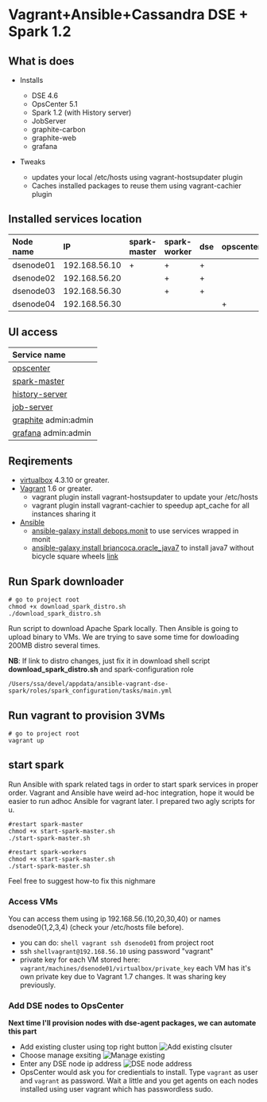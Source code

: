 # Vagrant+Ansible+Cassandra DSE + Spark 1.2

## What is does
* Installs 
    * DSE 4.6
    * OpsCenter 5.1
    * Spark 1.2 (with History server)
    * JobServer
    * graphite-carbon                 
    * graphite-web
    * grafana

* Tweaks
    * updates your local /etc/hosts using vagrant-hostsupdater plugin
    * Caches installed packages to reuse them using vagrant-cachier plugin

## Installed services location
| Node name      | IP              |spark-master  |spark-worker  | dse  | opscenter|HistoryServer|JobServer    |
|:---------------|:----------------|:-------------|:-------------|:-----|:---------|:------------|:------------|
| dsenode01      | 192.168.56.10   | +            | +            |  +   |          |             |             |
| dsenode02      | 192.168.56.20   |              | +            |  +   |          | +           | +           |
| dsenode03      | 192.168.56.30   |              | +            |  +   |          |             |             |
| dsenode04      | 192.168.56.30   |              |              |      | +        |             |             |

## UI access
|Service name| 
|:-----------| 
| [opscenter](http://dsenode04:8888/)|
| [spark-master](http://dsenode01:18080/)|
| [history-server](http://dsenode02:18080/)|
| [job-server](http://dsenode02:8090/)|
| [graphite](http://dsenode03) admin:admin |
| [grafana](http://dsenode03:3000) admin:admin|

## Reqirements
* [virtualbox](https://www.virtualbox.org/) 4.3.10 or greater.
* [Vagrant](https://www.vagrantup.com/) 1.6 or greater.
    * vagrant plugin install vagrant-hostsupdater to update your /etc/hosts
    * vagrant plugin install vagrant-cachier to speedup apt_cache for all instances sharing it
* [Ansible](http://docs.ansible.com/intro_installation.html#latest-releases-via-homebrew-mac-osx)  
    * [ansible-galaxy install debops.monit](https://github.com/debops/ansible-monit) to use services wrapped in monit
    * [ansible-galaxy install briancoca.oracle_java7](https://galaxy.ansible.com/list#/roles/628) to install java7 without bicycle square wheels [link](https://groups.google.com/forum/#!msg/ansible-project/G84khLtAuQo/5shDJMPOjYYJ)
## Run Spark downloader
```shell
# go to project root
chmod +x download_spark_distro.sh
./download_spark_distro.sh
```
Run script to download Apache Spark locally. Then Ansible is going to upload binary to VMs. We are trying to save some time for dowloading 200MB distro several times.

**NB**: If link to distro changes, just fix it in download shell script **download_spark_distro.sh** and spark-configuration role
```
/Users/ssa/devel/appdata/ansible-vagrant-dse-spark/roles/spark_configuration/tasks/main.yml
```

## Run vagrant to provision 3VMs
```shell
# go to project root
vagrant up
```
## start spark
Run Ansible with spark related tags in order to start spark services in proper order. Vagrant and Ansible have weird ad-hoc integration, 
hope it would be easier to run adhoc Ansible for vagrant later. I prepared two agly scripts for u.
```shell
#restart spark-master 
chmod +x start-spark-master.sh
./start-spark-master.sh

#restart spark-workers 
chmod +x start-spark-master.sh
./start-spark-master.sh
```
Feel free to suggest how-to fix this nighmare

### Access VMs
You can access them using ip 192.168.56.(10,20,30,40) or names dsenode0(1,2,3,4) (check your /etc/hosts file before).
* you can do: ```shell vagrant ssh dsenode01``` from project root
* ssh ```shellvagrant@192.168.56.10``` using password "vagrant"
* private key for each VM stored here: ```vagrant/machines/dsenode01/virtualbox/private_key``` each VM has it's own private key due to Vagrant 1.7 changes. It was sharing key previously.

### Add DSE nodes to OpsCenter
**Next time I'll provision nodes with dse-agent packages, we can automate this part**
* Add existing cluster using top right button 
![Add existing clsuter](https://github.com/seregasheypak/ansible-vagrant-dse-spark/blob/master/.wiki_resources/01_new_cluster.png)
* Choose manage exsiting
![Manage existing](https://github.com/seregasheypak/ansible-vagrant-dse-spark/blob/master/.wiki_resources/02_manage_existing.png)
* Enter any DSE node ip address
![DSE node address](https://github.com/seregasheypak/ansible-vagrant-dse-spark/blob/master/.wiki_resources/03_add_cluster.png)
* OpsCenter would ask you for credientials to install. Type ```vagrant``` as user and ```vagrant``` as password. Wait a little and you get agents on each nodes installed using user vagrant which has passwordless sudo.
